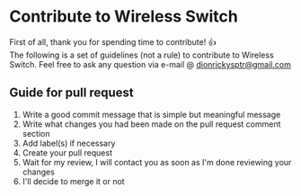 # Contribute to Wireless Switch
First of all, thank you for spending time to contribute! :+1:  
The following is a set of guidelines (not a rule) to contribute to Wireless Switch. Feel free to ask any question via e-mail @ [dionrickysptr@gmail.com](mailto:dionrickysptr@gmail.com)

## Guide for pull request
1. Write a good commit message that is simple but meaningful message
2. Write what changes you had been made on the pull request comment section
3. Add label(s) if necessary
4. Create your pull request
5. Wait for my review, I will contact you as soon as I'm done reviewing your changes
6. I'll decide to merge it or not
